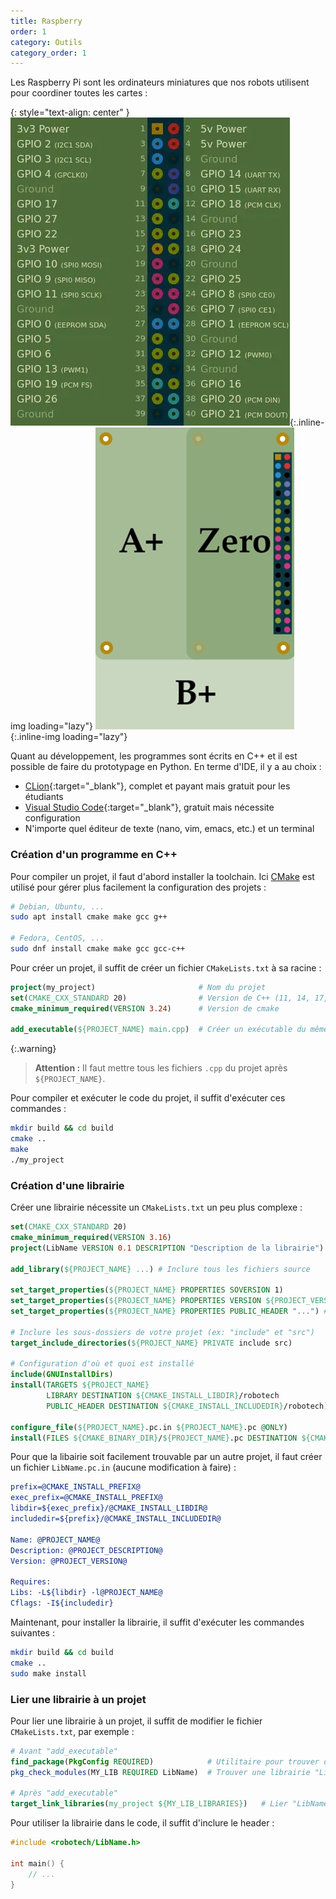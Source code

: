 ```yaml
---
title: Raspberry
order: 1
category: Outils
category_order: 1
---
```


Les Raspberry Pi sont les ordinateurs miniatures que nos robots utilisent pour coordiner toutes les cartes :

{: style="text-align: center" }
![Pins GPIO](/images/diagrams/GPIO.webp){:.inline-img loading="lazy"}
![Formats RPI](/images/diagrams/RPI.webp){:.inline-img loading="lazy"}

Quant au développement, les programmes sont écrits en C++ et il est possible de faire du prototypage en Python.
En terme d'IDE, il y a au choix :
- [CLion](https://www.jetbrains.com/clion/){:target="_blank"}, complet et  payant mais gratuit pour les étudiants
- [Visual Studio Code](https://code.visualstudio.com/){:target="_blank"}, gratuit mais nécessite configuration
- N'importe quel éditeur de texte (nano, vim, emacs, etc.) et un terminal

### Création d'un programme en C++

Pour compiler un projet, il faut d'abord installer la toolchain.
Ici [CMake](https://cmake.org/) est utilisé pour gérer plus facilement la configuration des projets :
```bash
# Debian, Ubuntu, ...
sudo apt install cmake make gcc g++

# Fedora, CentOS, ...
sudo dnf install cmake make gcc gcc-c++
```

Pour créer un projet, il suffit de créer un fichier `CMakeLists.txt` à sa racine :
```cmake
project(my_project)                       # Nom du projet
set(CMAKE_CXX_STANDARD 20)                # Version de C++ (11, 14, 17, 20, 23)
cmake_minimum_required(VERSION 3.24)      # Version de cmake

add_executable(${PROJECT_NAME} main.cpp)  # Créer un exécutable du même nom que le projet
```

{:.warning}
>  **Attention :** Il faut mettre tous les fichiers `.cpp` du projet après `${PROJECT_NAME}`.

Pour compiler et exécuter le code du projet, il suffit d'exécuter ces commandes :
```bash
mkdir build && cd build
cmake ..
make
./my_project
```

### Création d'une librairie

Créer une librairie nécessite un `CMakeLists.txt` un peu plus complexe :
```cmake
set(CMAKE_CXX_STANDARD 20)
cmake_minimum_required(VERSION 3.16)
project(LibName VERSION 0.1 DESCRIPTION "Description de la librairie") # Nom de la librairie (ici, "LibName")

add_library(${PROJECT_NAME} ...) # Inclure tous les fichiers source

set_target_properties(${PROJECT_NAME} PROPERTIES SOVERSION 1)
set_target_properties(${PROJECT_NAME} PROPERTIES VERSION ${PROJECT_VERSION})
set_target_properties(${PROJECT_NAME} PROPERTIES PUBLIC_HEADER "...") # Inclure tous les headers publics séparés par des ";"

# Inclure les sous-dossiers de votre projet (ex: "include" et "src")
target_include_directories(${PROJECT_NAME} PRIVATE include src)

# Configuration d'où et quoi est installé
include(GNUInstallDirs)
install(TARGETS ${PROJECT_NAME}
        LIBRARY DESTINATION ${CMAKE_INSTALL_LIBDIR}/robotech
        PUBLIC_HEADER DESTINATION ${CMAKE_INSTALL_INCLUDEDIR}/robotech)

configure_file(${PROJECT_NAME}.pc.in ${PROJECT_NAME}.pc @ONLY)
install(FILES ${CMAKE_BINARY_DIR}/${PROJECT_NAME}.pc DESTINATION ${CMAKE_INSTALL_DATAROOTDIR}/pkgconfig)
```

Pour que la libairie soit facilement trouvable par un autre projet, il faut créer un fichier `LibName.pc.in` (aucune modification à faire) :
```cmake
prefix=@CMAKE_INSTALL_PREFIX@
exec_prefix=@CMAKE_INSTALL_PREFIX@
libdir=${exec_prefix}/@CMAKE_INSTALL_LIBDIR@
includedir=${prefix}/@CMAKE_INSTALL_INCLUDEDIR@

Name: @PROJECT_NAME@
Description: @PROJECT_DESCRIPTION@
Version: @PROJECT_VERSION@

Requires:
Libs: -L${libdir} -l@PROJECT_NAME@
Cflags: -I${includedir}
```

Maintenant, pour installer la librairie, il suffit d'exécuter les commandes suivantes :
```bash
mkdir build && cd build
cmake ..
sudo make install
```

### Lier une librairie à un projet

Pour lier une librairie à un projet, il suffit de modifier le fichier `CMakeLists.txt`, par exemple :
```cmake
# Avant "add_executable"
find_package(PkgConfig REQUIRED)            # Utilitaire pour trouver des librairies
pkg_check_modules(MY_LIB REQUIRED LibName)  # Trouver une librairie "LibName"

# Après "add_executable"
target_link_libraries(my_project ${MY_LIB_LIBRARIES})   # Lier "LibName" à l'exécutable
```

Pour utiliser la librairie dans le code, il suffit d'inclure le header :
```c
#include <robotech/LibName.h>

int main() {
    // ...
}
```
